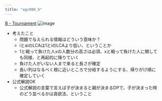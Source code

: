```yaml
---
title: "agc009_b"
---
```


[B - Tournament](https://atcoder.jp/contests/agc009/tasks/agc009_b)
![image](https://gyazo.com/663b6504cc72eb8faea49ef05870d0f2/thumb/1000)
- 考えたこと
    - 問題で与えられる情報はどういう意味か？
    - iとaiのLCAは1とiのLCAより低い、ということか
    - 1と戦って負けた人xの人数分の高さは必須、xと戦って負けた人に関しても同様、と再起的に降りていく
    - 負けた人がいない人まで来ると長さが確定
    - 長い列はなるべく根に近いところで分岐するようにする、帰りがけ順に確定していく
- 公式解説OK
    - 公式解説の言葉で言えば子が決まると親が決まるDPで、子が決まった時のどう並べるかは貪欲法、ということ
